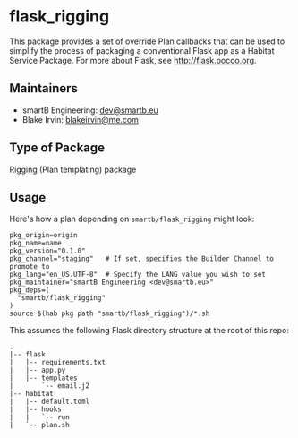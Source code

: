 # flask_rigging
This package provides a set of override Plan callbacks that can be used to
simplify the process of packaging a conventional Flask app as a Habitat Service
Package. For more about Flask, see http://flask.pocoo.org.

## Maintainers
* smartB Engineering: <dev@smartb.eu>
* Blake Irvin: <blakeirvin@me.com>

## Type of Package
Rigging (Plan templating) package

## Usage
Here's how a plan depending on `smartb/flask_rigging` might look:
```
pkg_origin=origin
pkg_name=name
pkg_version="0.1.0"
pkg_channel="staging"   # If set, specifies the Builder Channel to promote to
pkg_lang="en_US.UTF-8"  # Specify the LANG value you wish to set
pkg_maintainer="smartB Engineering <dev@smartb.eu>"
pkg_deps=(
  "smartb/flask_rigging"
)
source $(hab pkg path "smartb/flask_rigging")/*.sh
```
This assumes the following Flask directory structure at the root of this repo:
```
.
|-- flask
|   |-- requirements.txt
|   |-- app.py
|   |-- templates
|       `-- email.j2
|-- habitat
|   |-- default.toml
|   |-- hooks
|   |   `-- run
|   `-- plan.sh
```
